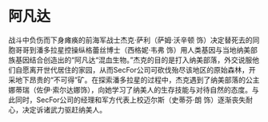 # 阿凡达

战斗中负伤而下身瘫痪的前海军战士杰克·萨利（萨姆·沃辛顿 饰）决定替死去的同胞哥哥到潘多拉星控操纵格蕾丝博士（西格妮·韦弗 饰）用人类基因与当地纳美部族基因结合创造出的“阿凡达“混血生物。”杰克的目的是打入纳美部落，外交说服他们自愿离开世代居住的家园，从而SecFor公司可砍伐殆尽该地区的原始森林，开采地下昂贵的“不可得”矿。在探索潘多拉星的过程中，杰克遇到了纳美部落的公主娜蒂瑞（佐伊·索尔达娜饰），向她学习了纳美人的生存技能与对待自然的态度。与此同时，SecFor公司的经理和军方代表上校迈尔斯（史蒂芬·朗 饰）逐渐丧失耐心，决定诉诸武力驱赶纳美人。
